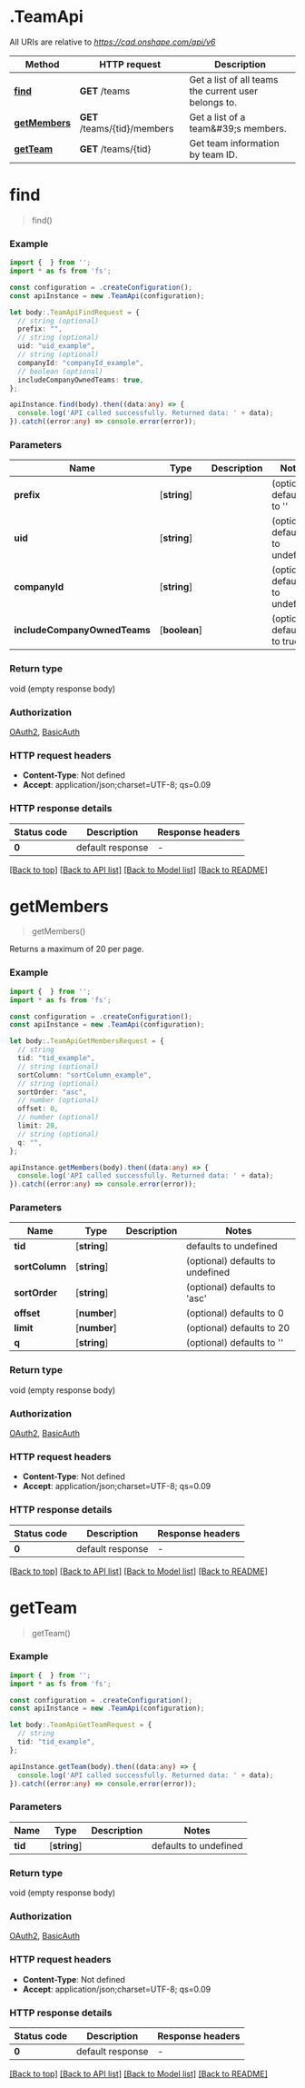 # .TeamApi

All URIs are relative to *https://cad.onshape.com/api/v6*

Method | HTTP request | Description
------------- | ------------- | -------------
[**find**](TeamApi.md#find) | **GET** /teams | Get a list of all teams the current user belongs to.
[**getMembers**](TeamApi.md#getMembers) | **GET** /teams/{tid}/members | Get a list of a team\&#39;s members.
[**getTeam**](TeamApi.md#getTeam) | **GET** /teams/{tid} | Get team information by team ID.


# **find**
> find()


### Example


```typescript
import {  } from '';
import * as fs from 'fs';

const configuration = .createConfiguration();
const apiInstance = new .TeamApi(configuration);

let body:.TeamApiFindRequest = {
  // string (optional)
  prefix: "",
  // string (optional)
  uid: "uid_example",
  // string (optional)
  companyId: "companyId_example",
  // boolean (optional)
  includeCompanyOwnedTeams: true,
};

apiInstance.find(body).then((data:any) => {
  console.log('API called successfully. Returned data: ' + data);
}).catch((error:any) => console.error(error));
```


### Parameters

Name | Type | Description  | Notes
------------- | ------------- | ------------- | -------------
 **prefix** | [**string**] |  | (optional) defaults to ''
 **uid** | [**string**] |  | (optional) defaults to undefined
 **companyId** | [**string**] |  | (optional) defaults to undefined
 **includeCompanyOwnedTeams** | [**boolean**] |  | (optional) defaults to true


### Return type

void (empty response body)

### Authorization

[OAuth2](README.md#OAuth2), [BasicAuth](README.md#BasicAuth)

### HTTP request headers

 - **Content-Type**: Not defined
 - **Accept**: application/json;charset=UTF-8; qs=0.09


### HTTP response details
| Status code | Description | Response headers |
|-------------|-------------|------------------|
**0** | default response |  -  |

[[Back to top]](#) [[Back to API list]](README.md#documentation-for-api-endpoints) [[Back to Model list]](README.md#documentation-for-models) [[Back to README]](README.md)

# **getMembers**
> getMembers()

Returns a maximum of 20 per page.

### Example


```typescript
import {  } from '';
import * as fs from 'fs';

const configuration = .createConfiguration();
const apiInstance = new .TeamApi(configuration);

let body:.TeamApiGetMembersRequest = {
  // string
  tid: "tid_example",
  // string (optional)
  sortColumn: "sortColumn_example",
  // string (optional)
  sortOrder: "asc",
  // number (optional)
  offset: 0,
  // number (optional)
  limit: 20,
  // string (optional)
  q: "",
};

apiInstance.getMembers(body).then((data:any) => {
  console.log('API called successfully. Returned data: ' + data);
}).catch((error:any) => console.error(error));
```


### Parameters

Name | Type | Description  | Notes
------------- | ------------- | ------------- | -------------
 **tid** | [**string**] |  | defaults to undefined
 **sortColumn** | [**string**] |  | (optional) defaults to undefined
 **sortOrder** | [**string**] |  | (optional) defaults to 'asc'
 **offset** | [**number**] |  | (optional) defaults to 0
 **limit** | [**number**] |  | (optional) defaults to 20
 **q** | [**string**] |  | (optional) defaults to ''


### Return type

void (empty response body)

### Authorization

[OAuth2](README.md#OAuth2), [BasicAuth](README.md#BasicAuth)

### HTTP request headers

 - **Content-Type**: Not defined
 - **Accept**: application/json;charset=UTF-8; qs=0.09


### HTTP response details
| Status code | Description | Response headers |
|-------------|-------------|------------------|
**0** | default response |  -  |

[[Back to top]](#) [[Back to API list]](README.md#documentation-for-api-endpoints) [[Back to Model list]](README.md#documentation-for-models) [[Back to README]](README.md)

# **getTeam**
> getTeam()


### Example


```typescript
import {  } from '';
import * as fs from 'fs';

const configuration = .createConfiguration();
const apiInstance = new .TeamApi(configuration);

let body:.TeamApiGetTeamRequest = {
  // string
  tid: "tid_example",
};

apiInstance.getTeam(body).then((data:any) => {
  console.log('API called successfully. Returned data: ' + data);
}).catch((error:any) => console.error(error));
```


### Parameters

Name | Type | Description  | Notes
------------- | ------------- | ------------- | -------------
 **tid** | [**string**] |  | defaults to undefined


### Return type

void (empty response body)

### Authorization

[OAuth2](README.md#OAuth2), [BasicAuth](README.md#BasicAuth)

### HTTP request headers

 - **Content-Type**: Not defined
 - **Accept**: application/json;charset=UTF-8; qs=0.09


### HTTP response details
| Status code | Description | Response headers |
|-------------|-------------|------------------|
**0** | default response |  -  |

[[Back to top]](#) [[Back to API list]](README.md#documentation-for-api-endpoints) [[Back to Model list]](README.md#documentation-for-models) [[Back to README]](README.md)


